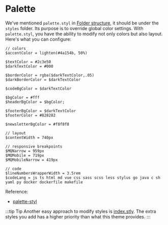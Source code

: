 # Palette

We've mentioned `palette.styl` in [Folder structure](../#folder-structure), it should be under the `styles` folder. Its purpose is to override global color settings. With `palette.styl`, you have the ability to modify not only colors but also layout. Here's what you can configure:
```stylus
// colors
$accentColor = lighten(#4a154b, 50%)

$textColor = #2c3e50
$darkTextColor = #000

$borderColor = rgba($darkTextColor,.05)
$darkBorderColor = $darkTextColor

$codeBgColor = $darkTextColor

$bgColor = #fff
$headerBgColor = $bgColor;

$footerBgColor = $darkTextColor
$footerColor = #828282

$newsletterBgColor = #f8f8f8

// layout
$contentWidth = 740px

// responsive breakpoints
$MQNarrow = 959px
$MQMobile = 719px
$MQMobileNarrow = 419px

// code
$lineNumbersWrapperWidth = 3.5rem
$codeLang = js ts html md vue css sass scss less stylus go java c sh yaml py docker dockerfile makefile
```

Reference:
- [palette-styl](https://vuepress.vuejs.org/config/#styling)

:::tip Tip
Another easy approach to modify styles is [index.stly](https://vuepress.vuejs.org/config/#index-styl). The extra styles you add has a higher priority than what this theme provides.
:::

